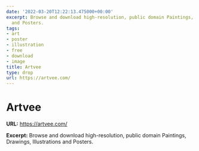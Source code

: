 ```yaml
---
date: '2022-03-20T12:22:13.475000+00:00'
excerpt: Browse and download high-resolution, public domain Paintings, Drawings, Illustrations
  and Posters.
tags:
- art
- poster
- illustration
- free
- download
- image
title: Artvee
type: drop
url: https://artvee.com/
---
```


# Artvee

**URL:** https://artvee.com/

**Excerpt:** Browse and download high-resolution, public domain Paintings, Drawings, Illustrations and Posters.
